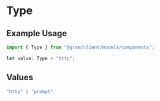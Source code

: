 # Type

## Example Usage

```typescript
import { Type } from "@gram/client/models/components";

let value: Type = "http";
```

## Values

```typescript
"http" | "prompt"
```